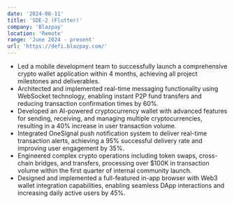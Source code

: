 ```yaml
---
date: '2024-08-11'
title: 'SDE-2 (Flutter)'
company: 'Blazpay'
location: 'Remote'
range: 'June 2024 - present'
url: 'https://defi.blazpay.com/'
---
```


-  Led a mobile development team to successfully launch a comprehensive crypto wallet application within 4 months, achieving all project milestones and deliverables.
- Architected and implemented real-time messaging functionality using WebSocket technology, enabling instant P2P fund transfers and reducing transaction confirmation times by 60%.
- Developed an AI-powered cryptocurrency wallet with advanced features for sending, receiving, and managing multiple cryptocurrencies, resulting in a 40% increase in user transaction volume.
- Integrated OneSignal push notification system to deliver real-time transaction alerts, achieving a 95% successful delivery rate and improving user engagement by 35%.
- Engineered complex crypto operations including token swaps, cross-chain bridges, and transfers, processing over $100K in transaction volume within the first quarter of internal community launch.
- Designed and implemented a full-featured in-app browser with Web3 wallet integration capabilities, enabling seamless DApp interactions and increasing daily active users by 45%.
